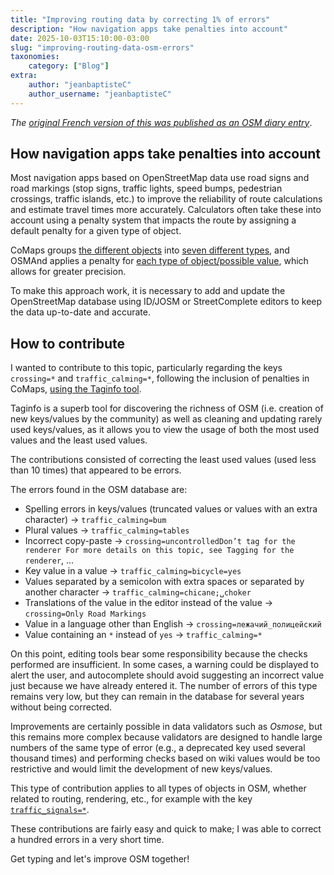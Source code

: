 ```yaml
---
title: "Improving routing data by correcting 1% of errors"
description: "How navigation apps take penalties into account"
date: 2025-10-03T15:10:00-03:00
slug: "improving-routing-data-osm-errors"
taxonomies:
    category: ["Blog"]
extra:
    author: "jeanbaptisteC"
    author_username: "jeanbaptisteC"
---
```


*The [original French version of this was published as an OSM diary entry](https://www.openstreetmap.org/user/jbcharron/diary/407536)*.

## How navigation apps take penalties into account

Most navigation apps based on OpenStreetMap data use road signs and road markings (stop signs, traffic lights, speed bumps, pedestrian crossings, traffic islands, etc.) to improve the reliability of route calculations and estimate travel times more accurately. Calculators often take these into account using a penalty system that impacts the route by assigning a default penalty for a given type of object.

CoMaps groups [the different objects](https://codeberg.org/comaps/comaps/src/branch/main/generator/road_penalty_generator.cpp) into [seven different types](https://codeberg.org/comaps/comaps/src/commit/eb264889e307389d7b72e13db7ea3a579cb49ee4/libs/routing/road_penalty.hpp#L87), and OSMAnd applies a penalty for [each type of object/possible value](https://github.com/spaetz/Osmand/blob/333ca98519eb212f7131528c1dc865e20ea53406/DataExtractionOSM/src/net/osmand/router/routing.xml#L106), which allows for greater precision.

To make this approach work, it is necessary to add and update the OpenStreetMap database using ID/JOSM or StreetComplete editors to keep the data up-to-date and accurate.

## How to contribute

I wanted to contribute to this topic, particularly regarding the keys `crossing=*` and `traffic_calming=*`, following the inclusion of penalties in CoMaps, [using the Taginfo tool](https://taginfo.openstreetmap.org/).

Taginfo is a superb tool for discovering the richness of OSM (i.e. creation of new keys/values by the community) as well as cleaning and updating rarely used keys/values, as it allows you to view the usage of both the most used values and the least used values.

The contributions consisted of correcting the least used values (used less than 10 times) that appeared to be errors.

The errors found in the OSM database are:

* Spelling errors in keys/values (truncated values or values with an extra character) → `traffic_calming=bum`
* Plural values → `traffic_calming=tables`
* Incorrect copy-paste → `crossing=uncontrolledDon’t tag for the renderer For more details on this topic, see Tagging for the renderer`, …
* Key value in a value → `traffic_calming=bicycle=yes`
* Values separated by a semicolon with extra spaces or separated by another character → `traffic_calming=chicane;␣choker`
* Translations of the value in the editor instead of the value → `crossing=Only Road Markings`
* Value in a language other than English → `crossing=лежачий_полицейский`
* Value containing an `*` instead of `yes` → `traffic_calming=*`

On this point, editing tools bear some responsibility because the checks performed are insufficient. In some cases, a warning could be displayed to alert the user, and autocomplete should avoid suggesting an incorrect value just because we have already entered it. The number of errors of this type remains very low, but they can remain in the database for several years without being corrected.

Improvements are certainly possible in data validators such as *Osmose*, but this remains more complex because validators are designed to handle large numbers of the same type of error (e.g., a deprecated key used several thousand times) and performing checks based on wiki values would be too restrictive and would limit the development of new keys/values.

This type of contribution applies to all types of objects in OSM, whether related to routing, rendering, etc., for example with the key [`traffic_signals=*`](https://taginfo.openstreetmap.org/keys/traffic_signals#values).

These contributions are fairly easy and quick to make; I was able to correct a hundred errors in a very short time.

Get typing and let's improve OSM together!
